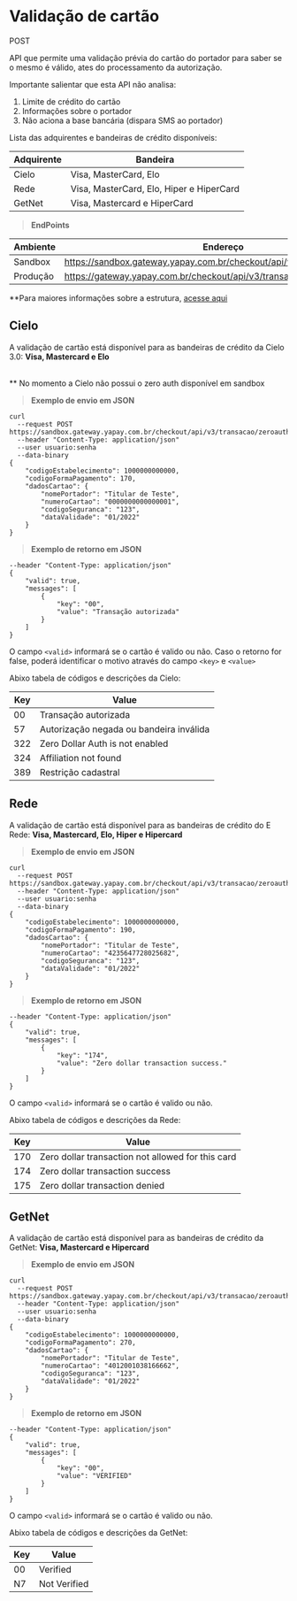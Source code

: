 # Validação de cartão

<span class="post">POST</span>

API que permite uma validação prévia do cartão do portador para saber se o mesmo é válido, ates do processamento da autorização.

Importante salientar que esta API não analisa:

1. Limite de crédito do cartão
2. Informações sobre o portador
3. Não aciona a base bancária (dispara SMS ao portador)

Lista das adquirentes e bandeiras de crédito disponíveis:

Adquirente | Bandeira
---------- | ---------
Cielo | Visa, MasterCard, Elo
Rede | Visa, MasterCard, Elo, Hiper e HiperCard
GetNet | Visa, Mastercard e HiperCard

> **EndPoints**

Ambiente | Endereço
-------- | ---------
Sandbox  |https://sandbox.gateway.yapay.com.br/checkout/api/v3/transacao/zeroauth
Produção |https://gateway.yapay.com.br/checkout/api/v3/transacao/zeroauth


**Para maiores informações sobre a estrutura, [acesse aqui](tabela-api-validar.md)


## Cielo

A validação de cartão está disponível para as bandeiras de crédito da Cielo 3.0: 
**Visa, Mastercard e Elo**

<br>** No momento a Cielo não possui o zero auth disponível em sandbox


> **Exemplo de envio em JSON**

```curl
curl
  --request POST https://sandbox.gateway.yapay.com.br/checkout/api/v3/transacao/zeroauth
  --header "Content-Type: application/json"
  --user usuario:senha
  --data-binary
{
    "codigoEstabelecimento": 1000000000000,
    "codigoFormaPagamento": 170,
    "dadosCartao": {
        "nomePortador": "Titular de Teste",
        "numeroCartao": "0000000000000001",
        "codigoSeguranca": "123",
        "dataValidade": "01/2022"
    }
}
```

> **Exemplo de retorno em JSON**

```curl
--header "Content-Type: application/json"
{
    "valid": true,
    "messages": [
        {
            "key": "00",
            "value": "Transação autorizada"
        }
    ]
}
```

O campo `<valid>` informará se o cartão é valido ou não.
Caso o retorno for false, poderá identificar o motivo através do campo `<key>` e `<value>`

Abixo tabela de códigos e descrições da Cielo:

Key | Value
--- | --------
00 | Transação autorizada
57 | Autorização negada ou bandeira inválida
322 | Zero Dollar Auth is not enabled
324 | Affiliation not found
389 | Restrição cadastral

## Rede

A validação de cartão está disponível para as bandeiras de crédito do E Rede: 
**Visa, Mastercard, Elo, Hiper e Hipercard**

> **Exemplo de envio em JSON**

```curl
curl
  --request POST https://sandbox.gateway.yapay.com.br/checkout/api/v3/transacao/zeroauth
  --header "Content-Type: application/json"
  --user usuario:senha
  --data-binary
{
    "codigoEstabelecimento": 1000000000000,
    "codigoFormaPagamento": 190,
    "dadosCartao": {
        "nomePortador": "Titular de Teste",
        "numeroCartao": "4235647728025682",
        "codigoSeguranca": "123",
        "dataValidade": "01/2022"
    }
}
```

> **Exemplo de retorno em JSON**

```curl
--header "Content-Type: application/json"
{
    "valid": true,
    "messages": [
        {
            "key": "174",
            "value": "Zero dollar transaction success."
        }
    ]
}
```

O campo `<valid>` informará se o cartão é valido ou não.

Abixo tabela de códigos e descrições da Rede:

Key | Value
--- | --------
170 | Zero dollar transaction not allowed for this card
174 | Zero dollar transaction success
175 | Zero dollar transaction denied

## GetNet

A validação de cartão está disponível para as bandeiras de crédito da GetNet: 
**Visa, Mastercard e Hipercard**

> **Exemplo de envio em JSON**

```curl
curl
  --request POST https://sandbox.gateway.yapay.com.br/checkout/api/v3/transacao/zeroauth
  --header "Content-Type: application/json"
  --user usuario:senha
  --data-binary
{
    "codigoEstabelecimento": 1000000000000,
    "codigoFormaPagamento": 270,
    "dadosCartao": {
        "nomePortador": "Titular de Teste",
        "numeroCartao": "4012001038166662",
        "codigoSeguranca": "123",
        "dataValidade": "01/2022"
    }
}
```

> **Exemplo de retorno em JSON**

```curl
--header "Content-Type: application/json"
{
    "valid": true,
    "messages": [
        {
            "key": "00",
            "value": "VERIFIED"
        }
    ]
}
```

O campo `<valid>` informará se o cartão é valido ou não.

Abixo tabela de códigos e descrições da GetNet:

Key | Value
--- | --------
00 | Verified
N7 | Not Verified


